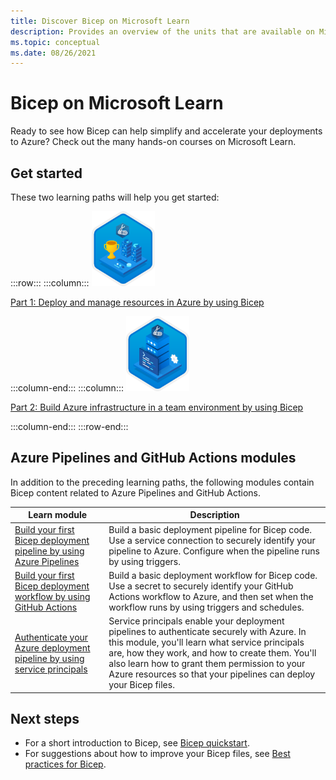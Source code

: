 ```yaml
---
title: Discover Bicep on Microsoft Learn
description: Provides an overview of the units that are available on Microsoft Learn for Bicep.
ms.topic: conceptual
ms.date: 08/26/2021
---
```

# Bicep on Microsoft Learn

Ready to see how Bicep can help simplify and accelerate your deployments to Azure? Check out the many hands-on courses on Microsoft Learn.

## Get started

These two learning paths will help you get started:

:::row:::
:::column:::
<img src="media/learn-bicep/bicep-deploy-manage.svg" width="101" height="120" alt="The trophy for the Deploy and manage resources in Azure by using Bicep learning path." role="presentation"></img>

[Part 1: Deploy and manage resources in Azure by using Bicep](/learn/paths/bicep-deploy/)

:::column-end:::
:::column:::
<img src="media/learn-bicep/bicep-collaborate.svg" width="101" height="120" alt="The trophy for the Build Azure infrastructure in a team environment by using Bicep learning path." role="presentation"></img>

[Part 2: Build Azure infrastructure in a team environment by using Bicep](/learn/paths/bicep-collaborate/)

:::column-end:::
:::row-end:::

## Azure Pipelines and GitHub Actions modules

In addition to the preceding learning paths, the following modules contain Bicep content related to Azure Pipelines and GitHub Actions.

| Learn module | Description |
| ------------ | ----------- |
| [Build your first Bicep deployment pipeline by using Azure Pipelines](/learn/modules/build-first-bicep-deployment-pipeline-using-azure-pipelines/) | Build a basic deployment pipeline for Bicep code. Use a service connection to securely identify your pipeline to Azure. Configure when the pipeline runs by using triggers. |
| [Build your first Bicep deployment workflow by using GitHub Actions](/learn/modules/build-first-bicep-deployment-workflow-using-github-actions/) | Build a basic deployment workflow for Bicep code. Use a secret to securely identify your GitHub Actions workflow to Azure, and then set when the workflow runs by using triggers and schedules. |
| [Authenticate your Azure deployment pipeline by using service principals](/learn/modules/authenticate-azure-deployment-pipeline-service-principals/) | Service principals enable your deployment pipelines to authenticate securely with Azure. In this module, you'll learn what service principals are, how they work, and how to create them. You'll also learn how to grant them permission to your Azure resources so that your pipelines can deploy your Bicep files. |

## Next steps

* For a short introduction to Bicep, see [Bicep quickstart](quickstart-create-bicep-use-visual-studio-code.md).
* For suggestions about how to improve your Bicep files, see [Best practices for Bicep](best-practices.md).
